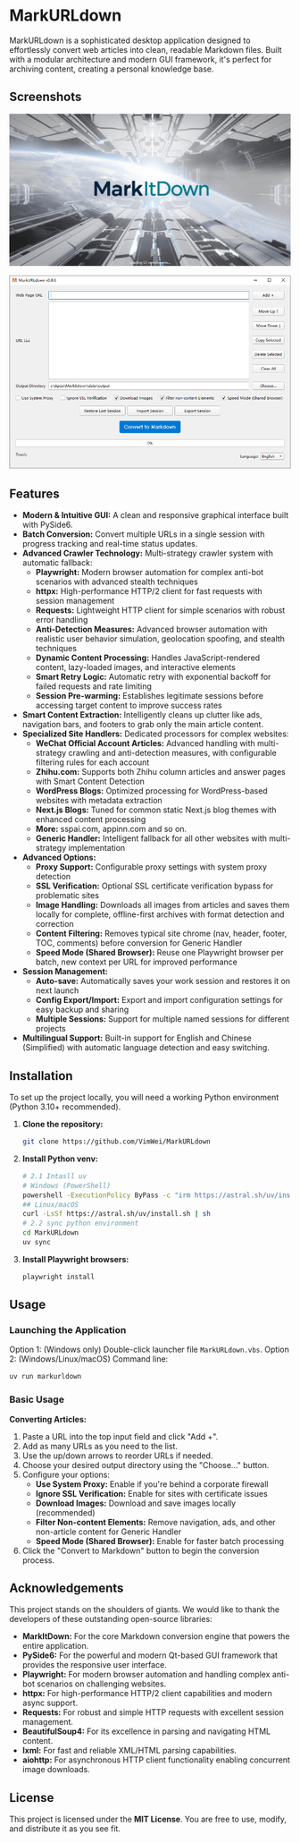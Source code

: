 # MarkURLdown

MarkURLdown is a sophisticated desktop application designed to effortlessly convert web articles into clean, readable Markdown files. Built with a modular architecture and modern GUI framework, it's perfect for archiving content, creating a personal knowledge base.

## Screenshots

![Splash Screen](src/markurldown/ui/assets/screenshot_splash.png)

![Main Application Window](src/markurldown/ui/assets/screenshot_MarkURLdown.png)

## Features

* **Modern & Intuitive GUI:** A clean and responsive graphical interface built with PySide6.
* **Batch Conversion:** Convert multiple URLs in a single session with progress tracking and real-time status updates.
* **Advanced Crawler Technology:** Multi-strategy crawler system with automatic fallback:
    * **Playwright:** Modern browser automation for complex anti-bot scenarios with advanced stealth techniques
    * **httpx:** High-performance HTTP/2 client for fast requests with session management
    * **Requests:** Lightweight HTTP client for simple scenarios with robust error handling
    * **Anti-Detection Measures:** Advanced browser automation with realistic user behavior simulation, geolocation spoofing, and stealth techniques
    * **Dynamic Content Processing:** Handles JavaScript-rendered content, lazy-loaded images, and interactive elements
    * **Smart Retry Logic:** Automatic retry with exponential backoff for failed requests and rate limiting
    * **Session Pre-warming:** Establishes legitimate sessions before accessing target content to improve success rates
* **Smart Content Extraction:** Intelligently cleans up clutter like ads, navigation bars, and footers to grab only the main article content.
* **Specialized Site Handlers:** Dedicated processors for complex websites:
    * **WeChat Official Account Articles:** Advanced handling with multi-strategy crawling and anti-detection measures, with configurable filtering rules for each account
    * **Zhihu.com:** Supports both Zhihu column articles and answer pages with Smart Content Detection
    * **WordPress Blogs:** Optimized processing for WordPress-based websites with metadata extraction
    * **Next.js Blogs:** Tuned for common static Next.js blog themes with enhanced content processing
    * **More:** sspai.com, appinn.com and so on.
    * **Generic Handler:** Intelligent fallback for all other websites with multi-strategy implementation
* **Advanced Options:**
    * **Proxy Support:** Configurable proxy settings with system proxy detection
    * **SSL Verification:** Optional SSL certificate verification bypass for problematic sites
    * **Image Handling:** Downloads all images from articles and saves them locally for complete, offline-first archives with format detection and correction
    * **Content Filtering:** Removes typical site chrome (nav, header, footer, TOC, comments) before conversion for Generic Handler
    * **Speed Mode (Shared Browser):** Reuse one Playwright browser per batch, new context per URL for improved performance
* **Session Management:**
    * **Auto-save:** Automatically saves your work session and restores it on next launch
    * **Config Export/Import:** Export and import configuration settings for easy backup and sharing
    * **Multiple Sessions:** Support for multiple named sessions for different projects
* **Multilingual Support:** Built-in support for English and Chinese (Simplified) with automatic language detection and easy switching.

## Installation

To set up the project locally, you will need a working Python environment (Python 3.10+ recommended).

1. **Clone the repository:**
   ```bash
   git clone https://github.com/VimWei/MarkURLdown
   ```
2. **Install Python venv:**
   ```bash
   # 2.1 Intasll uv
   # Windows (PowerShell)
   powershell -ExecutionPolicy ByPass -c "irm https://astral.sh/uv/install.ps1 | iex"
   ## Linux/macOS
   curl -LsSf https://astral.sh/uv/install.sh | sh
   # 2.2 sync python environment
   cd MarkURLdown
   uv sync
   ```
3. **Install Playwright browsers:**
   ```bash
   playwright install
   ```

## Usage

### Launching the Application

Option 1: (Windows only) Double-click launcher file `MarkURLdown.vbs`.
Option 2: (Windows/Linux/macOS) Command line:
```bash
uv run markurldown
```

### Basic Usage

**Converting Articles:**
1. Paste a URL into the top input field and click "Add +".
2. Add as many URLs as you need to the list.
3. Use the up/down arrows to reorder URLs if needed.
4. Choose your desired output directory using the "Choose..." button.
5. Configure your options:
   * **Use System Proxy:** Enable if you're behind a corporate firewall
   * **Ignore SSL Verification:** Enable for sites with certificate issues
   * **Download Images:** Download and save images locally (recommended)
   * **Filter Non-content Elements:** Remove navigation, ads, and other non-article content for Generic Handler
   * **Speed Mode (Shared Browser):** Enable for faster batch processing
6. Click the "Convert to Markdown" button to begin the conversion process.

## Acknowledgements

This project stands on the shoulders of giants. We would like to thank the developers of these outstanding open-source libraries:

* **MarkItDown:** For the core Markdown conversion engine that powers the entire application.
* **PySide6:** For the powerful and modern Qt-based GUI framework that provides the responsive user interface.
* **Playwright:** For modern browser automation and handling complex anti-bot scenarios on challenging websites.
* **httpx:** For high-performance HTTP/2 client capabilities and modern async support.
* **Requests:** For robust and simple HTTP requests with excellent session management.
* **BeautifulSoup4:** For its excellence in parsing and navigating HTML content.
* **lxml:** For fast and reliable XML/HTML parsing capabilities.
* **aiohttp:** For asynchronous HTTP client functionality enabling concurrent image downloads.

## License

This project is licensed under the **MIT License**. You are free to use, modify, and distribute it as you see fit.
